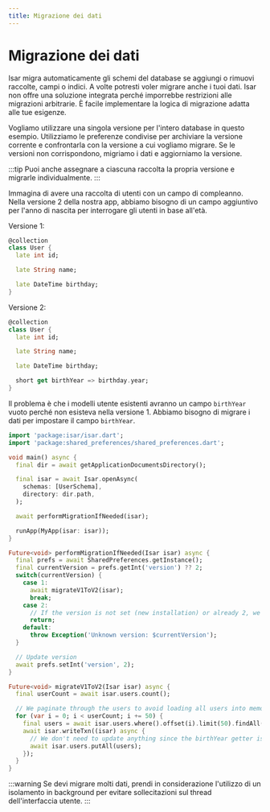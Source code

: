 ```yaml
---
title: Migrazione dei dati
---
```


# Migrazione dei dati

Isar migra automaticamente gli schemi del database se aggiungi o rimuovi raccolte, campi o indici. A volte potresti voler migrare anche i tuoi dati. Isar non offre una soluzione integrata perché imporrebbe restrizioni alle migrazioni arbitrarie. È facile implementare la logica di migrazione adatta alle tue esigenze.

Vogliamo utilizzare una singola versione per l'intero database in questo esempio. Utilizziamo le preferenze condivise per archiviare la versione corrente e confrontarla con la versione a cui vogliamo migrare. Se le versioni non corrispondono, migriamo i dati e aggiorniamo la versione.

:::tip
Puoi anche assegnare a ciascuna raccolta la propria versione e migrarle individualmente.
:::

Immagina di avere una raccolta di utenti con un campo di compleanno. Nella versione 2 della nostra app, abbiamo bisogno di un campo aggiuntivo per l'anno di nascita per interrogare gli utenti in base all'età.

Versione 1:

```dart
@collection
class User {
  late int id;

  late String name;

  late DateTime birthday;
}
```

Versione 2:

```dart
@collection
class User {
  late int id;

  late String name;

  late DateTime birthday;

  short get birthYear => birthday.year;
}
```

Il problema è che i modelli utente esistenti avranno un campo `birthYear` vuoto perché non esisteva nella versione 1. Abbiamo bisogno di migrare i dati per impostare il campo `birthYear`.

```dart
import 'package:isar/isar.dart';
import 'package:shared_preferences/shared_preferences.dart';

void main() async {
  final dir = await getApplicationDocumentsDirectory();

  final isar = await Isar.openAsync(
    schemas: [UserSchema],
    directory: dir.path,
  );

  await performMigrationIfNeeded(isar);

  runApp(MyApp(isar: isar));
}

Future<void> performMigrationIfNeeded(Isar isar) async {
  final prefs = await SharedPreferences.getInstance();
  final currentVersion = prefs.getInt('version') ?? 2;
  switch(currentVersion) {
    case 1:
      await migrateV1ToV2(isar);
      break;
    case 2:
      // If the version is not set (new installation) or already 2, we do not need to migrate
      return;
    default:
      throw Exception('Unknown version: $currentVersion');
  }

  // Update version
  await prefs.setInt('version', 2);
}

Future<void> migrateV1ToV2(Isar isar) async {
  final userCount = await isar.users.count();

  // We paginate through the users to avoid loading all users into memory at once
  for (var i = 0; i < userCount; i += 50) {
    final users = await isar.users.where().offset(i).limit(50).findAll();
    await isar.writeTxn((isar) async {
      // We don't need to update anything since the birthYear getter is used
      await isar.users.putAll(users);
    });
  }
}
```

:::warning
Se devi migrare molti dati, prendi in considerazione l'utilizzo di un isolamento in background per evitare sollecitazioni sul thread dell'interfaccia utente.
:::
